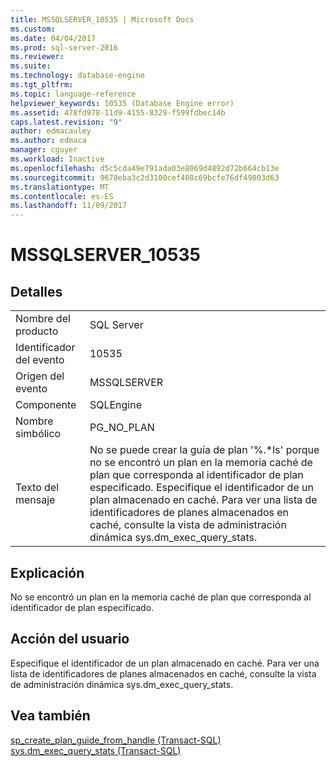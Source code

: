 ```yaml
---
title: MSSQLSERVER_10535 | Microsoft Docs
ms.custom: 
ms.date: 04/04/2017
ms.prod: sql-server-2016
ms.reviewer: 
ms.suite: 
ms.technology: database-engine
ms.tgt_pltfrm: 
ms.topic: language-reference
helpviewer_keywords: 10535 (Database Engine error)
ms.assetid: 478fd978-11d9-4155-8329-f599fdbec14b
caps.latest.revision: "9"
author: edmacauley
ms.author: edmaca
manager: cguyer
ms.workload: Inactive
ms.openlocfilehash: d5c5cda49e791ada03e8069d4892d72b664cb13e
ms.sourcegitcommit: 9678eba3c2d3100cef408c69bcfe76df49803d63
ms.translationtype: MT
ms.contentlocale: es-ES
ms.lasthandoff: 11/09/2017
---
```

# <a name="mssqlserver10535"></a>MSSQLSERVER_10535
  
## <a name="details"></a>Detalles  
  
|||  
|-|-|  
|Nombre del producto|SQL Server|  
|Identificador del evento|10535|  
|Origen del evento|MSSQLSERVER|  
|Componente|SQLEngine|  
|Nombre simbólico|PG_NO_PLAN|  
|Texto del mensaje|No se puede crear la guía de plan '%.*ls' porque no se encontró un plan en la memoria caché de plan que corresponda al identificador de plan especificado. Especifique el identificador de un plan almacenado en caché. Para ver una lista de identificadores de planes almacenados en caché, consulte la vista de administración dinámica sys.dm_exec_query_stats.|  
  
## <a name="explanation"></a>Explicación  
No se encontró un plan en la memoria caché de plan que corresponda al identificador de plan especificado.  
  
## <a name="user-action"></a>Acción del usuario  
Especifique el identificador de un plan almacenado en caché. Para ver una lista de identificadores de planes almacenados en caché, consulte la vista de administración dinámica sys.dm_exec_query_stats.  
  
## <a name="see-also"></a>Vea también  
[sp_create_plan_guide_from_handle &#40;Transact-SQL&#41;](~/relational-databases/system-stored-procedures/sp-create-plan-guide-from-handle-transact-sql.md)  
[sys.dm_exec_query_stats &#40;Transact-SQL&#41;](~/relational-databases/system-dynamic-management-views/sys-dm-exec-query-stats-transact-sql.md)  
  

